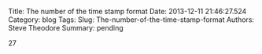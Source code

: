 Title: The number of the time stamp format
Date: 2013-12-11 21:46:27.524
Category: blog
Tags: 
Slug: The-number-of-the-time-stamp-format
Authors: Steve Theodore
Summary: pending

27


